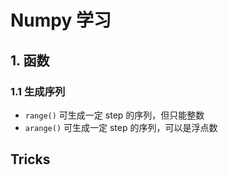 # Numpy 学习

## 1. 函数

### 1.1 生成序列
- `range()` 可生成一定 step 的序列，但只能整数
- `arange()` 可生成一定 step 的序列，可以是浮点数


## Tricks